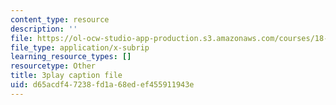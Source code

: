 ```yaml
---
content_type: resource
description: ''
file: https://ol-ocw-studio-app-production.s3.amazonaws.com/courses/18-02-multivariable-calculus-fall-2007/d65acdf47238fd1a68edef455911943e_xrypSZU8cBE.srt
file_type: application/x-subrip
learning_resource_types: []
resourcetype: Other
title: 3play caption file
uid: d65acdf4-7238-fd1a-68ed-ef455911943e
---
```

